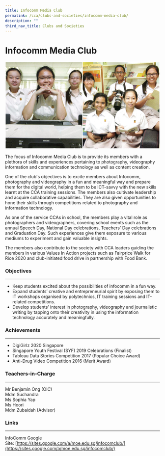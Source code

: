 ```yaml
---
title: Infocomm Media Club
permalink: /cca/clubs-and-societies/infocomm-media-club/
description: ""
third_nav_title: Clubs and Societies
---
```

Infocomm Media Club
===================

![Infocomm Media Club](/images/Infocomm.jpg)

The focus of Infocomm Media Club is to provide its members with a plethora of skills and experiences pertaining to photography, videography information and communication technology as well as content creation.  
  
One of the club's objectives is to excite members about Infocomm,  photography and videography in a fun and meaningful way and prepare them for the digital world, helping them to be ICT-savvy with the new skills learnt at the CCA training sessions. The members also cultivate leadership and acquire collaborative capabilities. They are also given opportunities to hone their skills through competitions related to photography and information technology.  

As one of the service CCAs in school, the members play a vital role as photographers and videographers, covering school events such as the annual Speech Day, National Day celebrations, Teachers' Day celebrations and Graduation Day. Such experiences give them exposure to various mediums to experiment and gain valuable insights.

  

The members also contribute to the society with CCA leaders guiding the members in various Values In Action projects such as Fairprice Walk for Rice 2020 and club-initiated food drive in partnership with Food Bank. 

  

### Objectives
----------

*   Keep students excited about the possibilities of infocomm in a fun way.
*   Expand students’ creative and entrepreneurial spirit by exposing them to IT workshops organised by polytechnics, IT training sessions and IT-related competitions.
*   [](https://sites.google.com/a/moe.edu.sg/infocomclub/)Develop students’ interest in photography, videography and journalistic writing by tapping onto their creativity in using the information technology accurately and meaningfully.  
    

### Achievements
------------

*   DigiGirlz 2020 Singapore
*   Singapore Youth Festival (SYF) 2019 Celebrations (Finalist)
*   Tableau Data Stories Competition 2017 (Popular Choice Award)
*   Anti-Drug Video Competition 2016 (Merit Award)

### Teachers-in-Charge
------------------

Mr Benjamin Ong (OIC)  
Mdm Suchandra   
Ms Sophia Yap  
Ms Hoori  
Mdm Zubaidah (Advisor)  

### Links
-----

InfoComm Google Site: [https://sites.google.com/a/moe.edu.sg/infocomclub/](https://sites.google.com/a/moe.edu.sg/infocomclub/)
